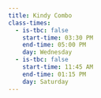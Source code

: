 ```yaml
---
title: Kindy Combo
class-times:
  - is-tbc: false
    start-time: 03:30 PM
    end-time: 05:00 PM
    day: Wednesday
  - is-tbc: false
    start-time: 11:45 AM
    end-time: 01:15 PM
    day: Saturday
---
```

